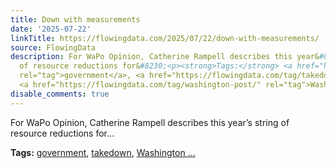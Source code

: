 ```yaml
---
title: Down with measurements
date: '2025-07-22'
linkTitle: https://flowingdata.com/2025/07/22/down-with-measurements/
source: FlowingData
description: For WaPo Opinion, Catherine Rampell describes this year&#8217;s string
  of resource reductions for&#8230;<p><strong>Tags:</strong> <a href="https://flowingdata.com/tag/government/"
  rel="tag">government</a>, <a href="https://flowingdata.com/tag/takedown/" rel="tag">takedown</a>,
  <a href="https://flowingdata.com/tag/washington-post/" rel="tag">Washington ...
disable_comments: true
---
```

For WaPo Opinion, Catherine Rampell describes this year&#8217;s string of resource reductions for&#8230;<p><strong>Tags:</strong> <a href="https://flowingdata.com/tag/government/" rel="tag">government</a>, <a href="https://flowingdata.com/tag/takedown/" rel="tag">takedown</a>, <a href="https://flowingdata.com/tag/washington-post/" rel="tag">Washington ...
